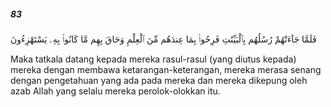 ##### 83

<span class="ayah">فَلَمَّا جَآءَتْهُمْ رُسُلُهُم بِٱلْبَيِّنَٰتِ فَرِحُوا۟ بِمَا عِندَهُم مِّنَ ٱلْعِلْمِ وَحَاقَ بِهِم مَّا كَانُوا۟ بِهِۦ يَسْتَهْزِءُونَ</span>

<span class="ayah_translation">Maka tatkala datang kepada mereka rasul-rasul (yang diutus kepada) mereka dengan membawa ketarangan-keterangan, mereka merasa senang dengan pengetahuan yang ada pada mereka dan mereka dikepung oleh azab Allah yang selalu mereka perolok-olokkan itu.</span>
